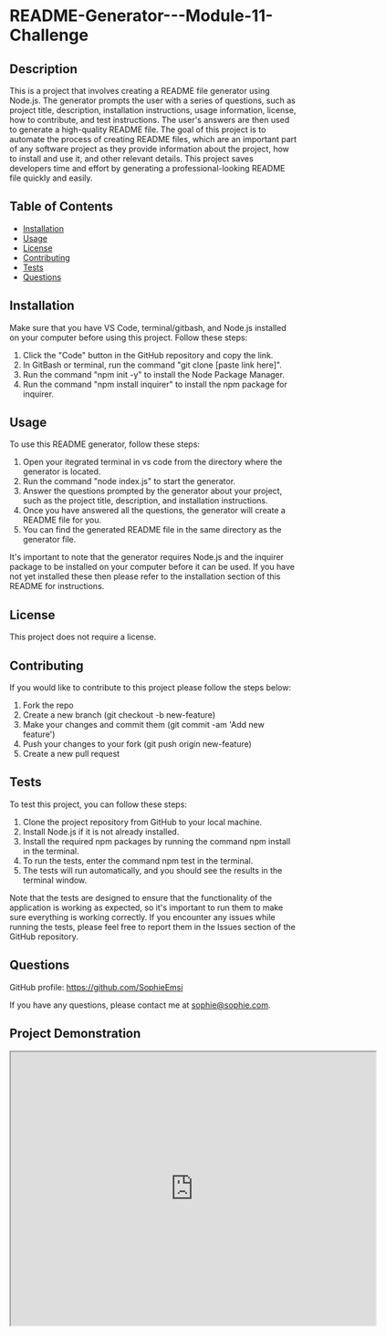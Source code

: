 # README-Generator---Module-11-Challenge

## Description

This is a project that involves creating a README file generator using Node.js. The generator prompts the user with a series of questions, such as project title, description, installation instructions, usage information, license, how to contribute, and test instructions. The user's answers are then used to generate a high-quality README file. The goal of this project is to automate the process of creating README files, which are an important part of any software project as they provide information about the project, how to install and use it, and other relevant details. This project saves developers time and effort by generating a professional-looking README file quickly and easily.

## Table of Contents

* [Installation](#installation)
* [Usage](#usage)
* [License](#license)
* [Contributing](#contributing)
* [Tests](#tests)
* [Questions](#questions)

## Installation

Make sure that you have VS Code, terminal/gitbash, and Node.js installed on your computer before using this project. Follow these steps:

1. Click the "Code" button in the GitHub repository and copy the link.
2. In GitBash or terminal, run the command "git clone [paste link here]".
3. Run the command "npm init -y" to install the Node Package Manager.
4. Run the command "npm install inquirer" to install the npm package for inquirer.

## Usage

To use this README generator, follow these steps:

1. Open your itegrated terminal in vs code from the directory where the generator is located.
2. Run the command "node index.js" to start the generator.
3. Answer the questions prompted by the generator about your project, such as the project title, description, and installation instructions.
4. Once you have answered all the questions, the generator will create a README file for you.
5. You can find the generated README file in the same directory as the generator file.

It's important to note that the generator requires Node.js and the inquirer package to be installed on your computer before it can be used. If you have not yet installed these then please refer to the installation section of this README for instructions.

## License

This project does not require a license.

## Contributing

If you would like to contribute to this project please follow the steps below:

1. Fork the repo
2. Create a new branch (git checkout -b new-feature)
3. Make your changes and commit them (git commit -am 'Add new feature')
4. Push your changes to your fork (git push origin new-feature)
5. Create a new pull request

## Tests

To test this project, you can follow these steps:

1. Clone the project repository from GitHub to your local machine.
2. Install Node.js if it is not already installed.
3. Install the required npm packages by running the command npm install in the terminal.
4. To run the tests, enter the command npm test in the terminal.
5. The tests will run automatically, and you should see the results in the terminal window.

Note that the tests are designed to ensure that the functionality of the application is working as expected, so it's important to run them to make sure everything is working correctly. If you encounter any issues while running the tests, please feel free to report them in the Issues section of the GitHub repository.

## Questions

GitHub profile: https://github.com/SophieEmsi

If you have any questions, please contact me at sophie@sophie.com.

## Project Demonstration

<iframe src="https://drive.google.com/file/d/1Lm-7IsaQJMiAFUxVnZsozx3fpiwRHDxf/preview" width="640" height="480"></iframe> 